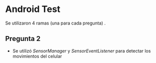 Android Test
===================

Se utilizaron 4 ramas (una para cada pregunta) .

Pregunta 2
-------------
- Se utilizó *SensorManager* y *SensorEventListener* para detectar los movimientos del celular
